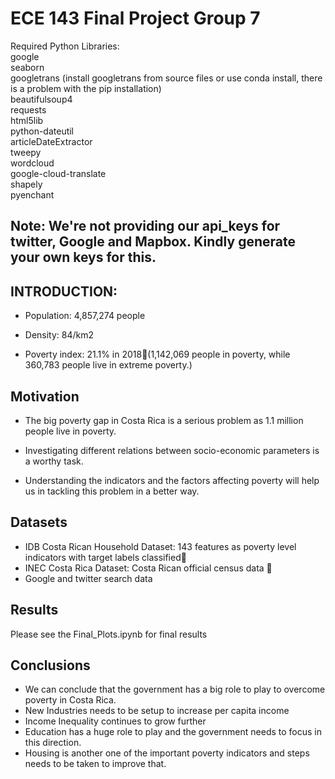 
# ECE 143 Final Project Group 7



Required Python Libraries: <br/>
google <br/>
seaborn <br/>
googletrans (install googletrans from source files or use conda install, there is a problem with the pip installation) <br/>
beautifulsoup4 <br/>
requests <br/>
html5lib <br/>
python-dateutil <br/>
articleDateExtractor <br/>
tweepy <br/>
wordcloud <br/>
google-cloud-translate <br/>
shapely <br/>
pyenchant <br/>

## Note: We're not providing our api_keys for twitter, Google and Mapbox. Kindly generate your own keys for this.

## INTRODUCTION:
- Population: 4,857,274 people

- Density: 84/km2  

- Poverty index: 21.1% in 2018(1,142,069 people in poverty, while 360,783 people live in extreme poverty.)

## Motivation

- The big poverty gap in Costa Rica is a serious problem as 1.1 million people live in poverty.

- Investigating different relations between socio-economic parameters is a worthy task.

- Understanding the indicators and the factors affecting poverty will help us in tackling this problem in a better way.

## Datasets

- IDB Costa Rican Household Dataset: 143 features as poverty level indicators with target labels classified
- INEC Costa Rica Dataset: Costa Rican official census data 
- Google and twitter search data

## Results

Please see the Final_Plots.ipynb for final results

## Conclusions

- We can conclude that the government has a big role to play to overcome poverty in Costa Rica.
- New Industries needs to be setup to increase per capita income
- Income Inequality continues to grow further
- Education has a huge role to play and the government needs to focus in this direction.
- Housing is another one of the important poverty indicators and steps needs to be taken to improve that.

